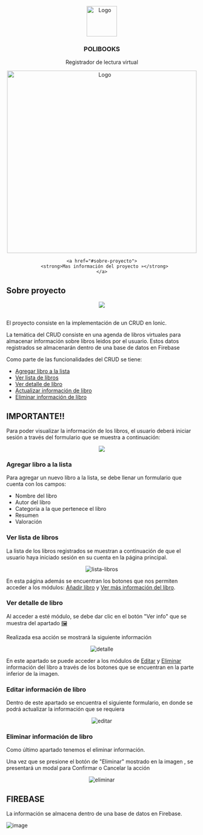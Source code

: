 <br />
<div align="center">
  <a>
    <img src="https://res.cloudinary.com/dm0qsdpr8/image/upload/v1673872160/imagenes/logo_polibooks_mjs7x6.png" alt="Logo" width="80" height="80">
  </a>

  <h3 align="center"><b>POLIBOOKS</b></h3>

  <p> Registrador de lectura virtual </p>
  
   <img src="https://blog.cosasmolonas.com/wp-content/uploads/2015/04/registro-lectores-imprimible.jpg" alt="Logo" width="500" height="480">
  
    <a href="#sobre-proyecto">
      <strong>Mas información del proyecto »</strong>
    </a>
</div>


## Sobre proyecto
<div align="center">
    <img src="https://res.cloudinary.com/dm0qsdpr8/image/upload/v1673872949/imagenes/portada_polibooks_lq15te.png" >
    <br></br>
</div>



El proyecto consiste en la implementación de un CRUD en Ionic. 

La temática del CRUD consiste en una agenda de libros virtuales para almacenar información sobre libros leidos por el usuario. Estos datos registrados se almacenarán dentro de una base de datos en Firebase

Como parte de las funcionalidades del CRUD se tiene:
<ul>
    <li><a href="#agregar-libro-a-la-lista">Agregar libro a la lista</a></li>
    <li><a href="#ver-lista-de-libros">Ver lista de libros</a></li>
    <li><a href="#ver-detalle-de-libro">Ver detalle de libro</a></li>
    <li><a href="#editar-información-de-libro">Actualizar información de libro</a></li>
    <li><a href="#eliminar-información-de-libro">Eliminar información de libro </a></li>
</ul>

## IMPORTANTE!!

Para poder visualizar la información de los libros, el usuario deberá iniciar sesión a través del formulario que se muestra a continuación:

<div align="center">
    <img src="https://res.cloudinary.com/dm0qsdpr8/image/upload/v1673874856/imagenes/login_polibooks1_y4dabe.png" >

</div>

### Agregar libro a la lista

Para agregar un nuevo libro a la lista, se debe llenar un formulario que cuenta con los campos:
<ul>
    <li>Nombre del libro</li>
    <li>Autor del libro</li>
    <li>Categoria a la que pertenece el libro</li>
    <li>Resumen</li>
    <li>Valoración</li>
</ul>

### Ver lista de libros

La lista de los libros registrados se muestran a continuación de que el usuario haya iniciado sesión en su cuenta en la página principal.

<div align="center">
    <img src="https://res.cloudinary.com/dm0qsdpr8/image/upload/v1673877267/imagenes/mostrar-info_gbneoj.png" alt="lista-libros">
</div>

En esta página además se encuentran los botones que nos permiten acceder a los módulos: <a href="#agregar-libro-a-la-lista">Añadir libro</a> y <a href="#ver-detalle-de-libro">Ver más información del libro</a>.

### Ver detalle de libro

Al acceder a esté módulo, se debe dar clic en el botón "Ver info" que se muestra del apartado <a href="#ver-lista-de-libros">🖼</a>

Realizada esa acción se mostrará la siguiente información

<div align="center">
    <img src="https://res.cloudinary.com/dm0qsdpr8/image/upload/v1673877267/imagenes/ver-detalle_fxow1m.png" alt="detalle">
</div>

En este apartado se puede acceder a los módulos de <a href="#editar-información-de-libro">Editar</a> y <a href="#eliminar-información-de-libro">Eliminar</a> información del libro a través de los botones que se encuentran en la parte inferior de la imagen.

### Editar información de libro

Dentro de este apartado se encuentra el siguiente formulario, en donde se podrá actualizar la información que se requiera

<div align="center">
    <img src="https://res.cloudinary.com/dm0qsdpr8/image/upload/v1673877267/imagenes/editar-info_re8jeu.png" alt="editar">
</div>

### Eliminar información de libro

Como último apartado tenemos el eliminar información.

Una vez que se presione el botón de "Eliminar" mostrado en la imagen <citar imagen>, se presentará un modal para Confirmar o Cancelar la acción

<div align="center">
    <img src="https://res.cloudinary.com/dm0qsdpr8/image/upload/v1673877267/imagenes/eliminar-info_yhp53y.png" alt="eliminar">
</div>

## FIREBASE

La información se almacena dentro de una base de datos en Firebase.

![image](https://user-images.githubusercontent.com/74751902/212698343-fa1feefd-d6a5-40ac-ab6c-261db29d8e43.png)


